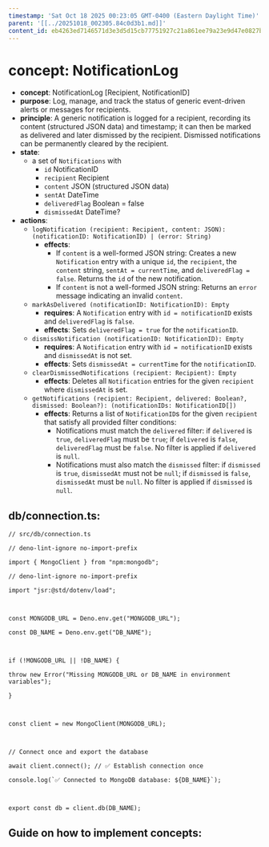 ```yaml
---
timestamp: 'Sat Oct 18 2025 00:23:05 GMT-0400 (Eastern Daylight Time)'
parent: '[[../20251018_002305.84c0d3b1.md]]'
content_id: eb4263ed7146571d3e3d5d15cb77751927c21a861ee79a23e9d47e0827b3f615
---
```


# concept: NotificationLog

* **concept**: NotificationLog \[Recipient, NotificationID]
* **purpose**: Log, manage, and track the status of generic event-driven alerts or messages for recipients.
* **principle**: A generic notification is logged for a recipient, recording its content (structured JSON data) and timestamp; it can then be marked as delivered and later dismissed by the recipient. Dismissed notifications can be permanently cleared by the recipient.
* **state**:
  * a set of `Notifications` with
    * `id` NotificationID
    * `recipient` Recipient
    * `content` JSON (structured JSON data)
    * `sentAt` DateTime
    * `deliveredFlag` Boolean = false
    * `dismissedAt` DateTime?
* **actions**:
  * `logNotification (recipient: Recipient, content: JSON): (notificationID: NotificationID) | (error: String)`
    * **effects**:
      * If `content` is a well-formed JSON string: Creates a new `Notification` entry with a unique `id`, the `recipient`, the `content` string, `sentAt = currentTime`, and `deliveredFlag = false`. Returns the `id` of the new notification.
      * If `content` is not a well-formed JSON string: Returns an `error` message indicating an invalid `content`.
  * `markAsDelivered (notificationID: NotificationID): Empty`
    * **requires**: A `Notification` entry with `id = notificationID` exists and `deliveredFlag` is `false`.
    * **effects**: Sets `deliveredFlag = true` for the `notificationID`.
  * `dismissNotification (notificationID: NotificationID): Empty`
    * **requires**: A `Notification` entry with `id = notificationID` exists and `dismissedAt` is not set.
    * **effects**: Sets `dismissedAt = currentTime` for the `notificationID`.
  * `clearDismissedNotifications (recipient: Recipient): Empty`
    * **effects**: Deletes all `Notification` entries for the given `recipient` where `dismissedAt` is set.
  * `getNotifications (recipient: Recipient, delivered: Boolean?, dismissed: Boolean?): (notificationIDs: NotificationID[])`
    * **effects**: Returns a list of `NotificationID`s for the given `recipient` that satisfy all provided filter conditions:
      * Notifications must match the `delivered` filter: if `delivered` is `true`, `deliveredFlag` must be `true`; if `delivered` is `false`, `deliveredFlag` must be `false`. No filter is applied if `delivered` is `null`.
      * Notifications must also match the `dismissed` filter: if `dismissed` is `true`, `dismissedAt` must not be `null`; if `dismissed` is `false`, `dismissedAt` must be `null`. No filter is applied if `dismissed` is `null`.

## db/connection.ts:

```
// src/db/connection.ts

// deno-lint-ignore no-import-prefix

import { MongoClient } from "npm:mongodb";

// deno-lint-ignore no-import-prefix

import "jsr:@std/dotenv/load";

  

const MONGODB_URL = Deno.env.get("MONGODB_URL");

const DB_NAME = Deno.env.get("DB_NAME");

  

if (!MONGODB_URL || !DB_NAME) {

throw new Error("Missing MONGODB_URL or DB_NAME in environment variables");

}

  

const client = new MongoClient(MONGODB_URL);

  

// Connect once and export the database

await client.connect(); // ✅ Establish connection once

console.log(`✅ Connected to MongoDB database: ${DB_NAME}`);

  

export const db = client.db(DB_NAME);
```

## Guide on how to implement concepts:
